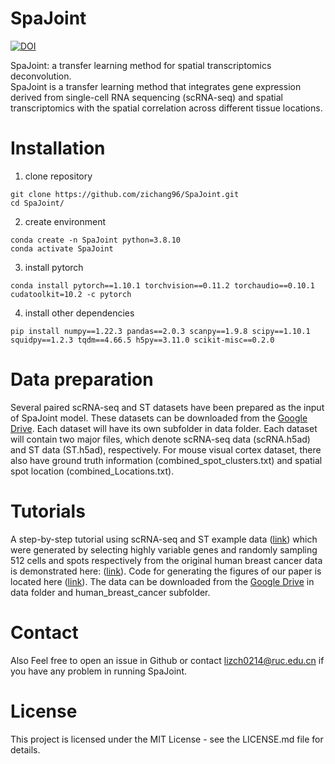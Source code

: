 # SpaJoint
[![DOI](https://zenodo.org/badge/DOI/10.5281/zenodo.15230712.svg)](https://doi.org/10.5281/zenodo.15230712)

SpaJoint: a transfer learning method for spatial transcriptomics deconvolution.\
SpaJoint is a transfer learning method that integrates gene expression derived from single-cell RNA sequencing (scRNA-seq) and spatial transcriptomics with the spatial correlation across different tissue locations. 
# Installation
1. clone repository
```
git clone https://github.com/zichang96/SpaJoint.git
cd SpaJoint/
```
2. create environment
```
conda create -n SpaJoint python=3.8.10
conda activate SpaJoint
```
3. install pytorch
```
conda install pytorch==1.10.1 torchvision==0.11.2 torchaudio==0.10.1 cudatoolkit=10.2 -c pytorch
```
4. install other dependencies
```
pip install numpy==1.22.3 pandas==2.0.3 scanpy==1.9.8 scipy==1.10.1 squidpy==1.2.3 tqdm==4.66.5 h5py==3.11.0 scikit-misc==0.2.0
```
# Data preparation
Several paired scRNA-seq and ST datasets have been prepared as the input of SpaJoint model. These datasets can be downloaded from the [Google Drive](https://drive.google.com/drive/folders/1RQKKQWv3ZkRbItMoOhQ3gwOwsbb5obd9?usp=drive_link). Each dataset will have its own subfolder in data folder. Each dataset will contain two major files, which denote scRNA-seq data (scRNA.h5ad) and ST data (ST.h5ad), respectively. For mouse visual cortex dataset, there also have ground truth information (combined_spot_clusters.txt) and spatial spot location (combined_Locations.txt).
# Tutorials
A step-by-step tutorial using scRNA-seq and ST  example data ([link](https://github.com/zichang96/SpaJoint/tree/main/example)) which were generated by selecting highly variable genes and randomly sampling 512 cells and spots respectively from the original human breast cancer data is demonstrated here: ([link](https://github.com/zichang96/SpaJoint/blob/main/tutorial%20for%20example%20data.ipynb)).
Code for generating the figures of our paper is located here ([link](https://github.com/zichang96/SpaJoint/blob/main/tutorial%20for%20real%20data.ipynb)). The data can be downloaded from the [Google Drive](https://drive.google.com/drive/folders/1RQKKQWv3ZkRbItMoOhQ3gwOwsbb5obd9?usp=drive_link) in data folder and human_breast_cancer subfolder.
# Contact
Also Feel free to open an issue in Github or contact lizch0214@ruc.edu.cn if you have any problem in running SpaJoint.
# License
This project is licensed under the MIT License - see the LICENSE.md file for details.
